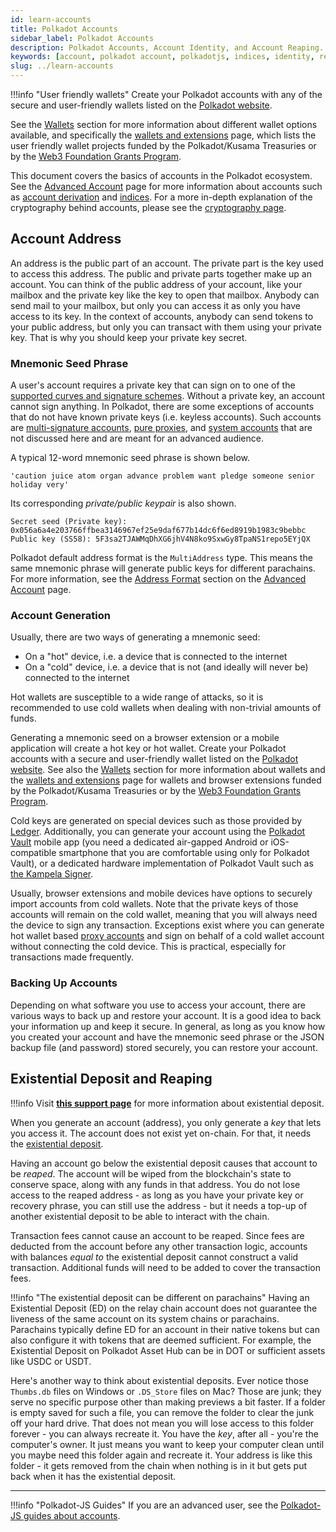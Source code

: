 ```yaml
---
id: learn-accounts
title: Polkadot Accounts
sidebar_label: Polkadot Accounts
description: Polkadot Accounts, Account Identity, and Account Reaping.
keywords: [account, polkadot account, polkadotjs, indices, identity, reaping]
slug: ../learn-accounts
---
```




!!!info "User friendly wallets"
    Create your Polkadot accounts with any of the secure and user-friendly wallets listed on the [Polkadot website](https://www.polkadot.network/ecosystem/wallets/).

See the [Wallets](../general/wallets-and-extensions.md) section for more information about different wallet options
available, and specifically the [wallets and extensions](../general/wallets-and-extensions.md) page,
which lists the user friendly wallet projects funded by the Polkadot/Kusama Treasuries or by the
[Web3 Foundation Grants Program](../general/grants.md).

This document covers the basics of accounts in the Polkadot ecosystem. See the
[Advanced Account](./learn-account-advanced.md) page for more information about accounts such as
[account derivation](./learn-account-advanced.md#derivation-paths) and
[indices](./learn-account-advanced.md#indices). For a more in-depth explanation of the cryptography
behind accounts, please see the [cryptography page](learn-cryptography.md).

<!-- TODO: INDEX CARDS -->

## Account Address

An address is the public part of an account. The private part is the key used to access this
address. The public and private parts together make up an account. You can think of the public
address of your account, like your mailbox and the private key like the key to open that mailbox.
Anybody can send mail to your mailbox, but only you can access it as only you have access to its
key. In the context of accounts, anybody can send tokens to your public address, but only you can
transact with them using your private key. That is why you should keep your private key secret.

### Mnemonic Seed Phrase

A user's account requires a private key that can sign on to one of the
[supported curves and signature schemes](../build/build-protocol-info.md#cryptography). Without a
private key, an account cannot sign anything. In Polkadot, there are some exceptions of accounts
that do not have known private keys (i.e. keyless accounts). Such accounts are
[multi-signature accounts](./learn-account-multisig.md),
[pure proxies](./learn-proxies-pure.md#anonymous-proxy-pure-proxy), and
[system accounts](./learn-account-advanced.md#system-accounts) that are not discussed here and are
meant for an advanced audience.

A typical 12-word mnemonic seed phrase is shown below.

```
'caution juice atom organ advance problem want pledge someone senior holiday very'
```

Its corresponding _private/public keypair_ is also shown.

```
Secret seed (Private key): 0x056a6a4e203766ffbea3146967ef25e9daf677b14dc6f6ed8919b1983c9bebbc
Public key (SS58): 5F3sa2TJAWMqDhXG6jhV4N8ko9SxwGy8TpaNS1repo5EYjQX
```

Polkadot default address format is the `MultiAddress` type. This means the same mnemonic phrase will
generate public keys for different parachains. For more information, see the
[Address Format](./learn-account-advanced.md#address-format) section on the
[Advanced Account](./learn-account-advanced.md) page.

### Account Generation

Usually, there are two ways of generating a mnemonic seed:

- On a "hot" device, i.e. a device that is connected to the internet
- On a "cold" device, i.e. a device that is not (and ideally will never be) connected to the
  internet

Hot wallets are susceptible to a wide range of attacks, so it is recommended to use cold wallets
when dealing with non-trivial amounts of funds.

Generating a mnemonic seed on a browser extension or a mobile application will create a hot key or
hot wallet. Create your Polkadot accounts with a secure and user-friendly wallet listed on the
[Polkadot website](https://www.polkadot.network/ecosystem/wallets/). See also the
[Wallets](../general/wallets-and-extensions.md) section for more information about wallets and the
[wallets and extensions](../general/wallets-and-extensions.md) page for wallets and browser
extensions funded by the Polkadot/Kusama Treasuries or by the
[Web3 Foundation Grants Program](../general/grants.md).

Cold keys are generated on special devices such as those provided by [Ledger](../general/ledger.md).
Additionally, you can generate your account using the [Polkadot Vault](../general/polkadot-vault.md)
mobile app (you need a dedicated air-gapped Android or iOS-compatible smartphone that you are
comfortable using only for Polkadot Vault), or a dedicated hardware implementation of Polkadot Vault
such as [the Kampela Signer](https://www.kampe.la/).

Usually, browser extensions and mobile devices have options to securely import accounts from cold
wallets. Note that the private keys of those accounts will remain on the cold wallet, meaning that
you will always need the device to sign any transaction. Exceptions exist where you can generate hot
wallet based [proxy accounts](./learn-proxies.md) and sign on behalf of a cold wallet account
without connecting the cold device. This is practical, especially for transactions made frequently.

### Backing Up Accounts

Depending on what software you use to access your account, there are various ways to back up and
restore your account. It is a good idea to back your information up and keep it secure. In general,
as long as you know how you created your account and have the mnemonic seed phrase or the JSON
backup file (and password) stored securely, you can restore your account.

## Existential Deposit and Reaping

!!!info
    Visit [**this support page**](https://support.polkadot.network/support/solutions/articles/65000168651-what-is-the-existential-deposit-) for more information about existential deposit.

When you generate an account (address), you only generate a _key_ that lets you access it. The
account does not exist yet on-chain. For that, it needs the
[existential deposit](../general/chain-state-values.md#existential-deposit).

Having an account go below the existential deposit causes that account to be _reaped_. The account
will be wiped from the blockchain's state to conserve space, along with any funds in that address.
You do not lose access to the reaped address - as long as you have your private key or recovery
phrase, you can still use the address - but it needs a top-up of another existential deposit to be
able to interact with the chain.

Transaction fees cannot cause an account to be reaped. Since fees are deducted from the account
before any other transaction logic, accounts with balances _equal to_ the existential deposit cannot
construct a valid transaction. Additional funds will need to be added to cover the transaction fees.

!!!info "The existential deposit can be different on parachains"
    Having an Existential Deposit (ED) on the relay chain account does not guarantee the liveness of the same account on its system chains or parachains. Parachains typically define ED for an account in their native tokens but can also configure it with tokens that are deemed sufficient. For example, the Existential Deposit on Polkadot Asset Hub can be in DOT or sufficient assets like USDC or USDT.

Here's another way to think about existential deposits. Ever notice those `Thumbs.db` files on
Windows or `.DS_Store` files on Mac? Those are junk; they serve no specific purpose other than
making previews a bit faster. If a folder is empty saved for such a file, you can remove the folder
to clear the junk off your hard drive. That does not mean you will lose access to this folder
forever - you can always recreate it. You have the _key_, after all - you're the computer's owner.
It just means you want to keep your computer clean until you maybe need this folder again and
recreate it. Your address is like this folder - it gets removed from the chain when nothing is in it
but gets put back when it has the existential deposit.

---

!!!info "Polkadot-JS Guides"
    If you are an advanced user, see the [Polkadot-JS guides about accounts](./learn-guides-accounts.md).

